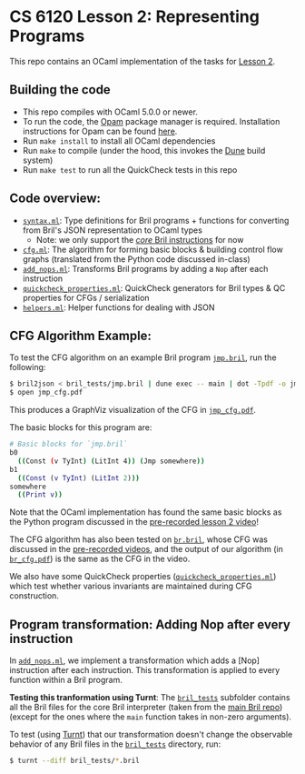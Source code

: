 # CS 6120 Lesson 2: Representing Programs 

This repo contains an OCaml implementation of the tasks for [Lesson 2](https://www.cs.cornell.edu/courses/cs6120/2025sp/lesson/2//#tasks).

## Building the code
- This repo compiles with OCaml 5.0.0 or newer.
- To run the code, the [Opam](https://opam.ocaml.org) package manager is required. Installation instructions for Opam can be found [here](https://opam.ocaml.org/doc/Install.html).
- Run `make install` to install all OCaml dependencies
- Run `make` to compile (under the hood, this invokes the [Dune](https://dune.build/install) build system)
- Run `make test` to run all the QuickCheck tests in this repo 

## Code overview:
- [`syntax.ml`](./lib/syntax.ml): Type definitions for Bril programs + functions for converting from Bril's JSON representation to OCaml types
  - Note: we only support the [*core* Bril instructions](https://capra.cs.cornell.edu/bril/lang/core.html) for now
- [`cfg.ml`](./lib/cfg.ml): The algorithm for forming basic blocks & building control flow graphs 
  (translated from the Python code discussed in-class)
- [`add_nops.ml`](./lib/add_nops.ml): Transforms Bril programs by adding a `Nop` after each instruction
- [`quickcheck_properties.ml`](./lib/quickcheck_properties.ml): QuickCheck generators for Bril types & QC properties for CFGs / serialization
- [`helpers.ml`](./lib/helpers.ml): Helper functions for dealing with JSON 

## CFG Algorithm Example:
To test the CFG algorithm on an example Bril program [`jmp.bril`](./bril_tests/jmp.bril), run the following:
```bash 
$ bril2json < bril_tests/jmp.bril | dune exec -- main | dot -Tpdf -o jmp_cfg.pdf
$ open jmp_cfg.pdf
```
This produces a GraphViz visualization of the CFG in [`jmp_cfg.pdf`](./jmp_cfg.pdf).

The basic blocks for this program are: 
```bash
# Basic blocks for `jmp.bril`
b0
  ((Const (v TyInt) (LitInt 4)) (Jmp somewhere))
b1
  ((Const (v TyInt) (LitInt 2)))
somewhere
  ((Print v))
```
Note that the OCaml implementation has found the same basic blocks as the Python program discussed in the [pre-recorded lesson 2 video](https://www.cs.cornell.edu/courses/cs6120/2025sp/lesson/2//#tasks)! 

The CFG algorithm has also been tested on [`br.bril`](./bril_tests/br.bril), whose CFG was discussed in the [pre-recorded videos](https://www.cs.cornell.edu/courses/cs6120/2022sp/lesson/2/), and the output of our algorithm (in [`br_cfg.pdf`](./br_cfg.pdf)) is the same as the CFG in the video. 

We also have some QuickCheck properties ([`quickcheck_properties.ml`](./lib/quickcheck_properties.ml)) which test whether various invariants are maintained during CFG construction.

## Program transformation: Adding Nop after every instruction 
In [`add_nops.ml`](./lib/add_nops.ml), we implement a transformation which adds a [Nop] instruction
after each instruction. This transformation is applied to every function within a Bril program. 

**Testing this tranformation using Turnt**:
The [`bril_tests`](./bril_tests/) subfolder contains all the Bril files for the core Bril interpreter (taken from the [main Bril repo](https://github.com/sampsyo/bril/tree/main/test/interp/core)) (except for the ones where the `main` function takes in non-zero arguments). 

To test (using [Turnt](https://github.com/cucapra/turnt)) that our transformation doesn't change the observable behavior of any Bril files in the [`bril_tests`](./bril_tests) directory, run:
```bash
$ turnt --diff bril_tests/*.bril
```
